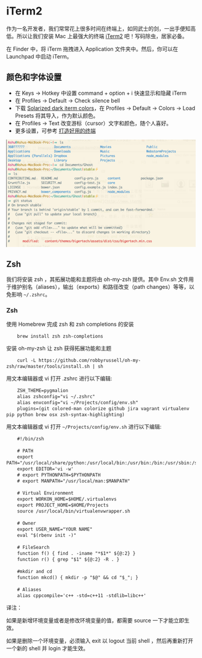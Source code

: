 # iTerm2

作为一名开发者，我们常常花上很多时间在终端上，如同武士的剑，一出手便知高低。所以让我们安装 Mac 上最强大的终端 [iTerm2](http://www.iterm2.com/) 吧！写码除虫，居家必备。

在 Finder 中，将 iTerm 拖拽进入 Application 文件夹中。然后，你可以在 Launchpad 中启动 iTerm。

## 颜色和字体设置

- 在 Keys -> Hotkey 中设置 command + option + i 快速显示和隐藏 iTerm
- 在 Profiles -> Default -> Check silence bell
- 下载 [Solarized dark iterm colors](https://github.com/altercation/solarized/tree/master/iterm2-colors-solarized)，在 Profiles -> Default -> Colors -> Load Presets 将其导入，作为默认颜色。
- 在 Profiles -> Text 改变游标（cursor）文字和颜色，随个人喜好。
- 更多设置，可参考 [打造好用的终端](http://imwuyu.me/talk-about/cool-iterm2.html/)
  
![](images/2.png)  
  
## Zsh  

我们将安装 zsh ，其拓展功能和主题将由 oh-my-zsh 提供。其中 Env.sh 文件用于维护别名（aliases），输出（exports）和路径改变（path changes）等等，以免影响 `~/.zshrc`。

### Zsh

使用 Homebrew 完成 zsh 和 zsh completions 的安装
  
```
    brew install zsh zsh-completions 
```  

安装 oh-my-zsh 让 zsh 获得拓展功能和主题
  
```
    curl -L https://github.com/robbyrussell/oh-my-zsh/raw/master/tools/install.sh | sh  
```  

用文本编辑器或 vi 打开 .zshrc 进行以下编辑:
  
```
    ZSH_THEME=pygmalion
    alias zshconfig="vi ~/.zshrc"
    alias envconfig="vi ~/Projects/config/env.sh"
    plugins=(git colored-man colorize github jira vagrant virtualenv pip python brew osx zsh-syntax-highlighting)  
```  

用文本编辑器或 vi 打开 `~/Projects/config/env.sh` 进行以下编辑:
  
```
    #!/bin/zsh

    # PATH
    export PATH="/usr/local/share/python:/usr/local/bin:/usr/bin:/bin:/usr/sbin:/sbin"
    export EDITOR='vi -w'
    # export PYTHONPATH=$PYTHONPATH
    # export MANPATH="/usr/local/man:$MANPATH"

    # Virtual Environment
    export WORKON_HOME=$HOME/.virtualenvs
    export PROJECT_HOME=$HOME/Projects
    source /usr/local/bin/virtualenvwrapper.sh

    # Owner
    export USER_NAME="YOUR NAME"
    eval "$(rbenv init -)"

    # FileSearch
    function f() { find . -iname "*$1*" ${@:2} }
    function r() { grep "$1" ${@:2} -R . }

    #mkdir and cd
    function mkcd() { mkdir -p "$@" && cd "$_"; }

    # Aliases
    alias cppcompile='c++ -std=c++11 -stdlib=libc++'  
```  

译注：

如果是新增环境变量或者是修改环境变量的值，都需要 source 一下才能立即生效。

如果是删除一个环境变量，必须输入 exit 以 logout 当前 shell ，然后再重新打开一个新的 shell 并 login 才能生效。
